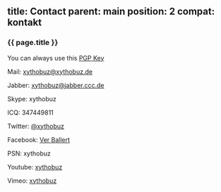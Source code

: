 title: Contact
parent: main
position: 2
compat: kontakt
---

### {{ page.title }}

You can always use this [PGP Key][1]

Mail: <xythobuz@xythobuz.de>

Jabber: xythobuz@jabber.ccc.de

Skype: xythobuz

ICQ: 347449811

Twitter: [@xythobuz][2]

Facebook: [Ver Ballert][3]

PSN: xythobuz

Youtube: [xythobuz][4]

Vimeo: [xythobuz][5]

 [1]: files/xythobuz.gpg
 [2]: https://twitter.com/xythobuz
 [3]: https://www.facebook.com/vballert
 [4]: http://www.youtube.com/user/xythobuz
 [5]: https://vimeo.com/xythobuz